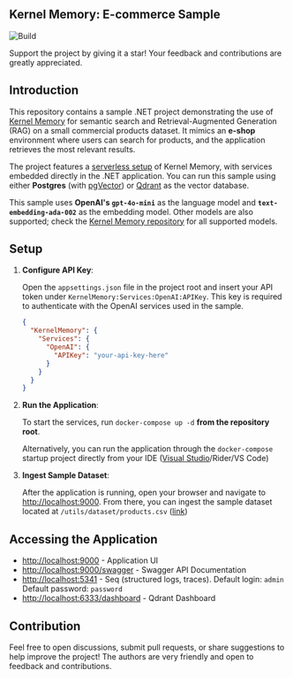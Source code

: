 ## Kernel Memory: E-commerce Sample


![Build](https://github.com/demid-ns/kernel-memory-ecommerce-sample/actions/workflows/ci-build.yml/badge.svg)

Support the project by giving it a star! Your feedback and contributions are greatly appreciated.

## Introduction

This repository contains a sample .NET project demonstrating the use of [Kernel Memory](https://github.com/microsoft/kernel-memory) for semantic search and Retrieval-Augmented Generation (RAG) on a small commercial products dataset. 
It mimics an **e-shop** environment where users can search for products, and the application retrieves the most relevant results.

The project features a [serverless setup](https://microsoft.github.io/kernel-memory/serverless) of Kernel Memory, with services embedded directly in the .NET application. 
You can run this sample using either **Postgres** (with [pgVector](https://github.com/pgvector/pgvector)) or [Qdrant](https://github.com/qdrant/qdrant) as the vector database.

This sample uses **OpenAI's `gpt-4o-mini`** as the language model and **`text-embedding-ada-002`** as the embedding model. Other models are also supported; check the [Kernel Memory repository](https://github.com/microsoft/kernel-memory) for all supported models.

## Setup

1. **Configure API Key**:
   
   Open the `appsettings.json` file in the project root and insert your API token under `KernelMemory:Services:OpenAI:APIKey`. This key is required to authenticate with the OpenAI services used in the sample.

   ```json
   {
     "KernelMemory": {
       "Services": {
         "OpenAI": {
           "APIKey": "your-api-key-here"
         }
       }
     }
   }
   ```
   
2. **Run the Application**:
   
   To start the services, run `docker-compose up -d` **from the repository root**.

   Alternatively, you can run the application through the `docker-compose` startup project directly from your IDE ([Visual Studio](https://learn.microsoft.com/en-us/visualstudio/containers/tutorial-multicontainer?view=vs-2022)/Rider/VS Code)

3. **Ingest Sample Dataset**:
   
   After the application is running, open your browser and navigate to [http://localhost:9000](http://localhost:9000).
   From there, you can ingest the sample dataset located at `/utils/dataset/products.csv` ([link](./utils/dataset/products.csv))

## Accessing the Application

- [http://localhost:9000](http://localhost:9000) - Application UI
- [http://localhost:9000/swagger](http://localhost:9000/swagger) - Swagger API Documentation
- [http://localhost:5341](http://localhost:5341) - Seq (structured logs, traces). Default login: `admin` Default password: `password`
- [http://localhost:6333/dashboard](http://localhost:6333/dashboard) - Qdrant Dashboard

## Contribution

Feel free to open discussions, submit pull requests, or share suggestions to help improve the project! The authors are very friendly and open to feedback and contributions.


   
